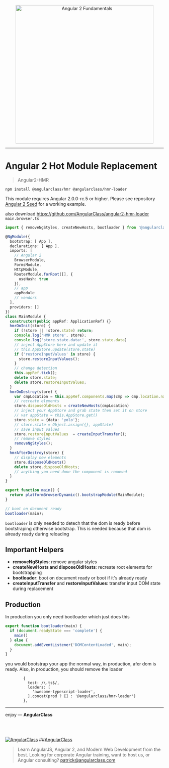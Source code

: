 <p align="center">
  <a href="http://courses.angularclass.com/courses/angular-2-fundamentals" target="_blank">
    <img width="438" alt="Angular 2 Fundamentals" src="https://cloud.githubusercontent.com/assets/1016365/17200649/085798c6-543c-11e6-8ad0-2484f0641624.png">
  </a>
</p>

---


# Angular 2 Hot Module Replacement
> Angular2-HMR

`npm install @angularclass/hmr @angularclass/hmr-loader`

This module requires Angular 2.0.0-rc.5 or higher. Please see repository [Angular 2 Seed](https://github.com/angularclass/angular2-seed) for a working example. 

also download https://github.com/AngularClass/angular2-hmr-loader
`main.browser.ts`
```typescript
import { removeNgStyles, createNewHosts, bootloader } from '@angularclass/hmr';

@NgModule({
  bootstrap: [ App ],
  declarations: [ App ],
  imports: [
    // Angular 2
    BrowserModule,
    FormsModule,
    HttpModule,
    RouterModule.forRoot([], {
      useHash: true
    }),
    // app
    appModule
    // vendors
  ],
  providers: []
})
class MainModule {
  constructor(public appRef: ApplicationRef) {}
  hmrOnInit(store) {
    if (!store || !store.state) return;
    console.log('HMR store', store);
    console.log('store.state.data:', store.state.data)
    // inject AppStore here and update it
    // this.AppStore.update(store.state)
    if ('restoreInputValues' in store) {
      store.restoreInputValues();
    }
    // change detection
    this.appRef.tick();
    delete store.state;
    delete store.restoreInputValues;
  }
  hmrOnDestroy(store) {
    var cmpLocation = this.appRef.components.map(cmp => cmp.location.nativeElement);
    // recreate elements
    store.disposeOldHosts = createNewHosts(cmpLocation)
    // inject your AppStore and grab state then set it on store
    // var appState = this.AppStore.get()
    store.state = {data: 'yolo'};
    // store.state = Object.assign({}, appState)
    // save input values
    store.restoreInputValues  = createInputTransfer();
    // remove styles
    removeNgStyles();
  }
  hmrAfterDestroy(store) {
    // display new elements
    store.disposeOldHosts()
    delete store.disposeOldHosts;
    // anything you need done the component is removed
  }
}

export function main() {
  return platformBrowserDynamic().bootstrapModule(MainModule);
}

// boot on document ready
bootloader(main);

```
`bootloader` is only needed to detech that the dom is ready before bootstraping otherwise bootstrap. This is needed because that dom is already ready during reloading

## Important Helpers
* **removeNgStyles**: remove angular styles
* **createNewHosts and disposeOldHosts**: recreate root elements for bootstrapping
* **bootloader**: boot on document ready or boot if it's already ready
* **createInputTransfer** and **restoreInputValues**: transfer input DOM state during replacement

## Production
In production you only need bootloader which just does this
```typescript
export function bootloader(main) {
  if (document.readyState === 'complete') {
    main()
  } else {
    document.addEventListener('DOMContentLoaded', main);
  }
}
```
you would bootstrap your app the normal way, in production, afer dom is ready. Also, in production, you should remove the loader
```es6
        {
          test: /\.ts$/,
          loaders: [
            'awesome-typescript-loader',
          ].concat(prod ? [] : '@angularclass/hmr-loader')
        },
```

___

enjoy — **AngularClass**

<br><br>

[![AngularClass](https://cloud.githubusercontent.com/assets/1016365/9863770/cb0620fc-5af7-11e5-89df-d4b0b2cdfc43.png  "Angular Class")](https://angularclass.com)
##[AngularClass](https://angularclass.com)
> Learn AngularJS, Angular 2, and Modern Web Development from the best.
> Looking for corporate Angular training, want to host us, or Angular consulting? patrick@angularclass.com
